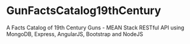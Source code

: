 # GunFactsCatalog19thCentury
A  Facts Catalog of 19th Century Guns - MEAN Stack RESTful API  using MongoDB, Express, AngularJS, Bootstrap and NodeJS 
